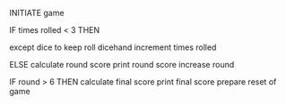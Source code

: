 INITIATE game

IF times rolled < 3 THEN

except dice to keep
roll dicehand
increment times rolled

ELSE
calculate round score
print round score
increase round

IF round > 6 THEN
calculate final score
print final score
prepare reset of game
